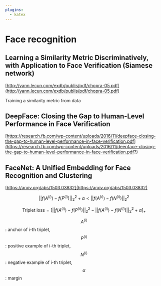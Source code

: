 ```yaml
---
plugins:
  - katex
---
```


# Face recognition

## Learning a Similarity Metric Discriminatively, with Application to Face Verification \(Siamese network\)

[http://yann.lecun.com/exdb/publis/pdf/chopra-05.pdf](http://yann.lecun.com/exdb/publis/pdf/chopra-05.pdf)

Training a similarity metric from data

## DeepFace: Closing the Gap to Human-Level Performance in Face Verification

[https://research.fb.com/wp-content/uploads/2016/11/deepface-closing-the-gap-to-human-level-performance-in-face-verification.pdf](https://research.fb.com/wp-content/uploads/2016/11/deepface-closing-the-gap-to-human-level-performance-in-face-verification.pdf?)

## FaceNet: A Unified Embedding for Face Recognition and Clustering

[https://arxiv.org/abs/1503.03832](https://arxiv.org/abs/1503.03832)


$$
||f(A^{(i)})-f(P^{(i)})||_2^2 + \alpha \lt ||f(A^{(i)})-f(N^{(i)})||_2^2
$$



$$
\text{Triplet loss}= \Big[||f(A^{(i)})-f(P^{(i)})||_2^2 - ||f(A^{(i)})-f(N^{(i)})||_2^2 + \alpha \Big]_+
$$


$$A^{(i)}$$ : anchor of i-th triplet, $$P^{(i)}$$: positive example of i-th triplet, $$N^{(i)}$$: negative example of i-th triplet, $$\alpha$$: margin

